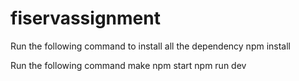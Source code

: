 # fiservassignment


Run the following command to install all the dependency 
  npm install 

Run the following command make npm start
  npm run dev
